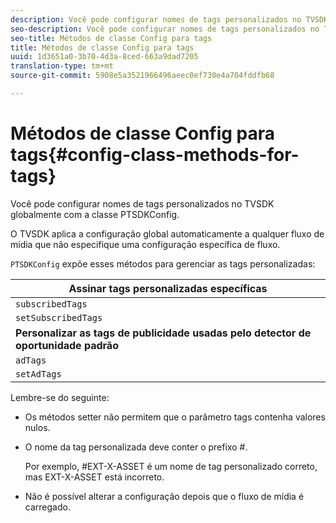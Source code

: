```yaml
---
description: Você pode configurar nomes de tags personalizados no TVSDK globalmente com a classe PTSDKConfig.
seo-description: Você pode configurar nomes de tags personalizados no TVSDK globalmente com a classe PTSDKConfig.
seo-title: Métodos de classe Config para tags
title: Métodos de classe Config para tags
uuid: 1d3651a0-3b70-4d3a-8ced-663a9dad7205
translation-type: tm+mt
source-git-commit: 5908e5a3521966496aeec0ef730e4a704fddfb68

---
```



# Métodos de classe Config para tags{#config-class-methods-for-tags}

Você pode configurar nomes de tags personalizados no TVSDK globalmente com a classe PTSDKConfig.

O TVSDK aplica a configuração global automaticamente a qualquer fluxo de mídia que não especifique uma configuração específica de fluxo.

`PTSDKConfig` expõe esses métodos para gerenciar as tags personalizadas:

| **Assinar tags personalizadas específicas** |
|---|
| `subscribedTags` | Recupera a lista atual de tags assinadas. |
| `setSubscribedTags` | Define a lista de tags assinadas que serão expostas ao aplicativo. |
| **Personalizar as tags de publicidade usadas pelo detector de oportunidade padrão** |
| `adTags` | Recupera a lista atual de tags de publicidade. |
| `setAdTags` | Define a lista de tags de publicidade que serão usadas pelo gerador de oportunidade padrão. |

Lembre-se do seguinte:

* Os métodos setter não permitem que o parâmetro tags contenha valores nulos.
* O nome da tag personalizada deve conter o prefixo #.

   Por exemplo, #EXT-X-ASSET é um nome de tag personalizado correto, mas EXT-X-ASSET está incorreto.
* Não é possível alterar a configuração depois que o fluxo de mídia é carregado.

